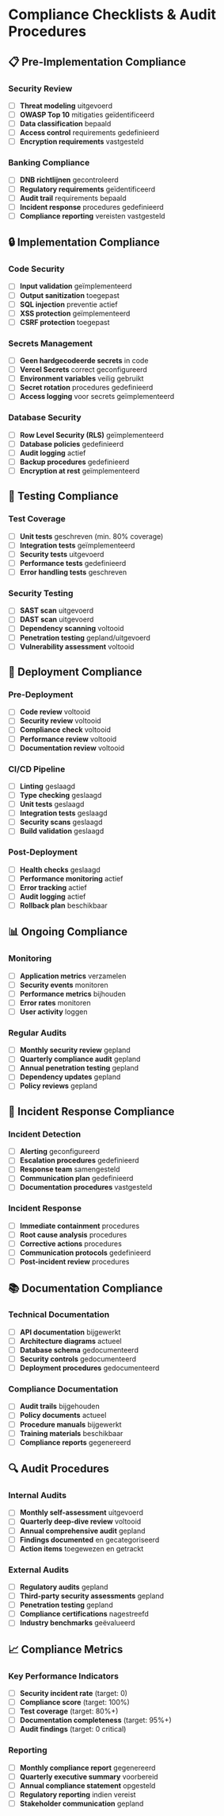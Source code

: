 # Compliance Checklists & Audit Procedures

## 📋 Pre-Implementation Compliance

### Security Review
- [ ] **Threat modeling** uitgevoerd
- [ ] **OWASP Top 10** mitigaties geïdentificeerd
- [ ] **Data classification** bepaald
- [ ] **Access control** requirements gedefinieerd
- [ ] **Encryption requirements** vastgesteld

### Banking Compliance
- [ ] **DNB richtlijnen** gecontroleerd
- [ ] **Regulatory requirements** geïdentificeerd
- [ ] **Audit trail** requirements bepaald
- [ ] **Incident response** procedures gedefinieerd
- [ ] **Compliance reporting** vereisten vastgesteld

## 🔒 Implementation Compliance

### Code Security
- [ ] **Input validation** geïmplementeerd
- [ ] **Output sanitization** toegepast
- [ ] **SQL injection** preventie actief
- [ ] **XSS protection** geïmplementeerd
- [ ] **CSRF protection** toegepast

### Secrets Management
- [ ] **Geen hardgecodeerde secrets** in code
- [ ] **Vercel Secrets** correct geconfigureerd
- [ ] **Environment variables** veilig gebruikt
- [ ] **Secret rotation** procedures gedefinieerd
- [ ] **Access logging** voor secrets geïmplementeerd

### Database Security
- [ ] **Row Level Security (RLS)** geïmplementeerd
- [ ] **Database policies** gedefinieerd
- [ ] **Audit logging** actief
- [ ] **Backup procedures** gedefinieerd
- [ ] **Encryption at rest** geïmplementeerd

## 🧪 Testing Compliance

### Test Coverage
- [ ] **Unit tests** geschreven (min. 80% coverage)
- [ ] **Integration tests** geïmplementeerd
- [ ] **Security tests** uitgevoerd
- [ ] **Performance tests** gedefinieerd
- [ ] **Error handling tests** geschreven

### Security Testing
- [ ] **SAST scan** uitgevoerd
- [ ] **DAST scan** uitgevoerd
- [ ] **Dependency scanning** voltooid
- [ ] **Penetration testing** gepland/uitgevoerd
- [ ] **Vulnerability assessment** voltooid

## 🚀 Deployment Compliance

### Pre-Deployment
- [ ] **Code review** voltooid
- [ ] **Security review** voltooid
- [ ] **Compliance check** voltooid
- [ ] **Performance review** voltooid
- [ ] **Documentation review** voltooid

### CI/CD Pipeline
- [ ] **Linting** geslaagd
- [ ] **Type checking** geslaagd
- [ ] **Unit tests** geslaagd
- [ ] **Integration tests** geslaagd
- [ ] **Security scans** geslaagd
- [ ] **Build validation** geslaagd

### Post-Deployment
- [ ] **Health checks** geslaagd
- [ ] **Performance monitoring** actief
- [ ] **Error tracking** actief
- [ ] **Audit logging** actief
- [ ] **Rollback plan** beschikbaar

## 📊 Ongoing Compliance

### Monitoring
- [ ] **Application metrics** verzamelen
- [ ] **Security events** monitoren
- [ ] **Performance metrics** bijhouden
- [ ] **Error rates** monitoren
- [ ] **User activity** loggen

### Regular Audits
- [ ] **Monthly security review** gepland
- [ ] **Quarterly compliance audit** gepland
- [ ] **Annual penetration testing** gepland
- [ ] **Dependency updates** gepland
- [ ] **Policy reviews** gepland

## 🚨 Incident Response Compliance

### Incident Detection
- [ ] **Alerting** geconfigureerd
- [ ] **Escalation procedures** gedefinieerd
- [ ] **Response team** samengesteld
- [ ] **Communication plan** gedefinieerd
- [ ] **Documentation procedures** vastgesteld

### Incident Response
- [ ] **Immediate containment** procedures
- [ ] **Root cause analysis** procedures
- [ ] **Corrective actions** procedures
- [ ] **Communication protocols** gedefinieerd
- [ ] **Post-incident review** procedures

## 📚 Documentation Compliance

### Technical Documentation
- [ ] **API documentation** bijgewerkt
- [ ] **Architecture diagrams** actueel
- [ ] **Database schema** gedocumenteerd
- [ ] **Security controls** gedocumenteerd
- [ ] **Deployment procedures** gedocumenteerd

### Compliance Documentation
- [ ] **Audit trails** bijgehouden
- [ ] **Policy documents** actueel
- [ ] **Procedure manuals** bijgewerkt
- [ ] **Training materials** beschikbaar
- [ ] **Compliance reports** gegenereerd

## 🔍 Audit Procedures

### Internal Audits
- [ ] **Monthly self-assessment** uitgevoerd
- [ ] **Quarterly deep-dive review** voltooid
- [ ] **Annual comprehensive audit** gepland
- [ ] **Findings documented** en gecategoriseerd
- [ ] **Action items** toegewezen en getrackt

### External Audits
- [ ] **Regulatory audits** gepland
- [ ] **Third-party security assessments** gepland
- [ ] **Penetration testing** gepland
- [ ] **Compliance certifications** nagestreefd
- [ ] **Industry benchmarks** geëvalueerd

## 📈 Compliance Metrics

### Key Performance Indicators
- [ ] **Security incident rate** (target: 0)
- [ ] **Compliance score** (target: 100%)
- [ ] **Test coverage** (target: 80%+)
- [ ] **Documentation completeness** (target: 95%+)
- [ ] **Audit findings** (target: 0 critical)

### Reporting
- [ ] **Monthly compliance report** gegenereerd
- [ ] **Quarterly executive summary** voorbereid
- [ ] **Annual compliance statement** opgesteld
- [ ] **Regulatory reporting** indien vereist
- [ ] **Stakeholder communication** gepland